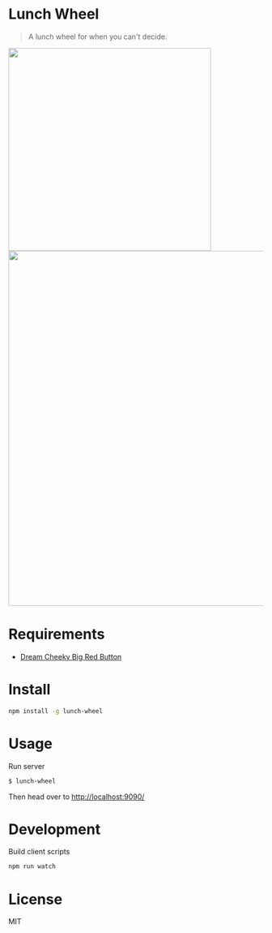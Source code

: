 # Lunch Wheel

> A lunch wheel for when you can't decide.

<img src="./screencast_button.gif" width="400">

<img src="./screencast.gif" width="700">

# Requirements

- [Dream Cheeky Big Red Button](http://dreamcheeky.com/big-red-button)

# Install

```bash
npm install -g lunch-wheel
```

# Usage

Run server

```bash
$ lunch-wheel
```

Then head over to [http://localhost:9090/](http://localhost:9090/)

# Development

Build client scripts

```bash
npm run watch
```

# License

MIT
